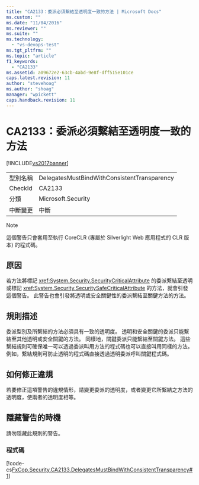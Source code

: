 ```yaml
---
title: "CA2133：委派必須繫結至透明度一致的方法 | Microsoft Docs"
ms.custom: ""
ms.date: "11/04/2016"
ms.reviewer: ""
ms.suite: ""
ms.technology: 
  - "vs-devops-test"
ms.tgt_pltfrm: ""
ms.topic: "article"
f1_keywords: 
  - "CA2133"
ms.assetid: a09672e2-63cb-4abd-9e8f-dff515e101ce
caps.latest.revision: 11
author: "stevehoag"
ms.author: "shoag"
manager: "wpickett"
caps.handback.revision: 11
---
```

# CA2133：委派必須繫結至透明度一致的方法
[!INCLUDE[vs2017banner](../code-quality/includes/vs2017banner.md)]

|||  
|-|-|  
|型別名稱|DelegatesMustBindWithConsistentTransparency|  
|CheckId|CA2133|  
|分類|Microsoft.Security|  
|中斷變更|中斷|  
  
> [!NOTE]
>  這個警告只會套用至執行 CoreCLR \(專屬於 Silverlight Web 應用程式的 CLR 版本\) 的程式碼。  
  
## 原因  
 若方法將標記 <xref:System.Security.SecurityCriticalAttribute> 的委派繫結至透明或標記 <xref:System.Security.SecuritySafeCriticalAttribute> 的方法，就會引發這個警告。  此警告也會引發將透明或安全關鍵性的委派繫結至關鍵方法的方法。  
  
## 規則描述  
 委派型別及所繫結的方法必須具有一致的透明度。  透明和安全關鍵的委派只能繫結至其他透明或安全關鍵的方法。  同樣地，關鍵委派只能繫結至關鍵方法。  這些繫結規則可確保唯一可以透過委派叫用方法的程式碼也可以直接叫用同樣的方法。  例如，繫結規則可防止透明的程式碼直接透過透明委派呼叫關鍵程式碼。  
  
## 如何修正違規  
 若要修正這項警告的違規情形，請變更委派的透明度，或者變更它所繫結之方法的透明度，使兩者的透明度相等。  
  
## 隱藏警告的時機  
 請勿隱藏此規則的警告。  
  
### 程式碼  
 [!code-cs[FxCop.Security.CA2133.DelegatesMustBindWithConsistentTransparency#1](../code-quality/codesnippet/CSharp/ca2133-delegates-must-bind-to-methods-with-consistent-transparency_1.cs)]